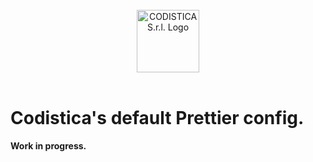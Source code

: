 
<!--suppress HtmlDeprecatedAttribute -->

<br/>

<div align="center">
  <a href="https://www.codistica.com">
    <img height="100" src="https://codistica-public.s3-eu-west-1.amazonaws.com/dark-logo-mail.png" alt="CODISTICA S.r.l. Logo">
  </a>
</div>

<br/>

# Codistica's default Prettier config.

**Work in progress.**
